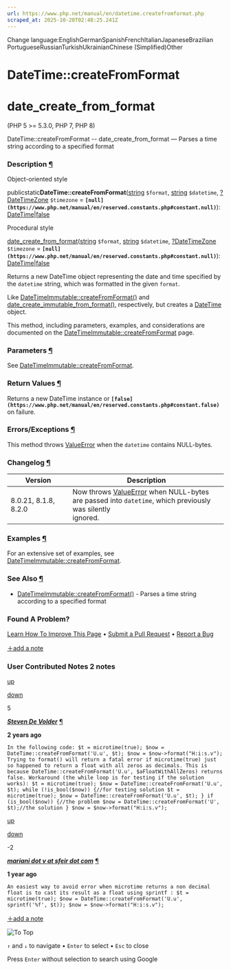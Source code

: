 ```yaml
---
url: https://www.php.net/manual/en/datetime.createfromformat.php
scraped_at: 2025-10-20T02:48:25.241Z
---
```


Change language:EnglishGermanSpanishFrenchItalianJapaneseBrazilian PortugueseRussianTurkishUkrainianChinese (Simplified)Other

# DateTime::createFromFormat

# date\_create\_from\_format

(PHP 5 >= 5.3.0, PHP 7, PHP 8)

DateTime::createFromFormat \-\- date\_create\_from\_format — Parses a time string according to a specified format

### Description [¶](https://www.php.net/manual/en/datetime.createfromformat.php\#refsect1-datetime.createfromformat-description)

Object-oriented style

publicstatic**DateTime::createFromFormat**([string](https://www.php.net/manual/en/language.types.string.php) `$format`, [string](https://www.php.net/manual/en/language.types.string.php) `$datetime`, [?](https://www.php.net/manual/en/language.types.null.php)[DateTimeZone](https://www.php.net/manual/en/class.datetimezone.php) `$timezone` = **`[null](https://www.php.net/manual/en/reserved.constants.php#constant.null)`**): [DateTime](https://www.php.net/manual/en/class.datetime.php)\|[false](https://www.php.net/manual/en/language.types.singleton.php)

Procedural style

[date\_create\_from\_format](https://www.php.net/manual/en/function.date-create-from-format.php)([string](https://www.php.net/manual/en/language.types.string.php) `$format`, [string](https://www.php.net/manual/en/language.types.string.php) `$datetime`, [?](https://www.php.net/manual/en/language.types.null.php)[DateTimeZone](https://www.php.net/manual/en/class.datetimezone.php) `$timezone` = **`[null](https://www.php.net/manual/en/reserved.constants.php#constant.null)`**): [DateTime](https://www.php.net/manual/en/class.datetime.php)\|[false](https://www.php.net/manual/en/language.types.singleton.php)

Returns a new DateTime object representing the date and time specified by the
`datetime` string, which was formatted in the given
`format`.


Like [DateTimeImmutable::createFromFormat()](https://www.php.net/manual/en/datetimeimmutable.createfromformat.php)
and [date\_create\_immutable\_from\_format()](https://www.php.net/manual/en/function.date-create-immutable-from-format.php), respectively, but
creates a [DateTime](https://www.php.net/manual/en/class.datetime.php) object.


This method, including parameters, examples, and considerations are
documented on the [DateTimeImmutable::createFromFormat](https://www.php.net/manual/en/datetimeimmutable.createfromformat.php)
page.


### Parameters [¶](https://www.php.net/manual/en/datetime.createfromformat.php\#refsect1-datetime.createfromformat-parameters)

See [DateTimeImmutable::createFromFormat](https://www.php.net/manual/en/datetimeimmutable.createfromformat.php).


### Return Values [¶](https://www.php.net/manual/en/datetime.createfromformat.php\#refsect1-datetime.createfromformat-returnvalues)

Returns a new DateTime instance or **`[false](https://www.php.net/manual/en/reserved.constants.php#constant.false)`** on failure.


### Errors/Exceptions [¶](https://www.php.net/manual/en/datetime.createfromformat.php\#refsect1-datetime.createfromformat-errors)

This method throws [ValueError](https://www.php.net/manual/en/class.valueerror.php) when the
`datetime` contains NULL-bytes.


### Changelog [¶](https://www.php.net/manual/en/datetime.createfromformat.php\#refsect1-datetime.createfromformat-changelog)

| Version | Description |
| --- | --- |
| 8.0.21, 8.1.8, 8.2.0 | Now throws [ValueError](https://www.php.net/manual/en/class.valueerror.php) when NULL-bytes<br> are passed into `datetime`, which previously was silently<br> ignored. |

### Examples [¶](https://www.php.net/manual/en/datetime.createfromformat.php\#refsect1-datetime.createfromformat-examples)

For an extensive set of examples, see [DateTimeImmutable::createFromFormat](https://www.php.net/manual/en/datetimeimmutable.createfromformat.php).


### See Also [¶](https://www.php.net/manual/en/datetime.createfromformat.php\#refsect1-datetime.createfromformat-seealso)

- [DateTimeImmutable::createFromFormat()](https://www.php.net/manual/en/datetimeimmutable.createfromformat.php) \- Parses a time string according to a specified format

### Found A Problem?

[Learn How To Improve This Page](https://github.com/php/doc-base/blob/master/README.md "This will take you to our contribution guidelines on GitHub")
•
[Submit a Pull Request](https://github.com/php/doc-en/blob/master/reference/datetime/datetime/createfromformat.xml)
•
[Report a Bug](https://github.com/php/doc-en/issues/new?body=From%20manual%20page:%20https:%2F%2Fphp.net%2Fdatetime.createfromformat%0A%0A---)

[＋add a note](https://www.php.net/manual/add-note.php?sect=datetime.createfromformat&repo=en&redirect=https://www.php.net/manual/en/datetime.createfromformat.php)

### User Contributed Notes 2 notes

[up](https://www.php.net/manual/vote-note.php?id=128901&page=datetime.createfromformat&vote=up "Vote up!")

[down](https://www.php.net/manual/vote-note.php?id=128901&page=datetime.createfromformat&vote=down "Vote down!")

5


[**_Steven De Volder_**](https://www.php.net/manual/en/datetime.createfromformat.php#128901) [¶](https://www.php.net/manual/en/datetime.createfromformat.php#128901)

**2 years ago**

`In the following code:
$t = microtime(true);
$now = DateTime::createFromFormat('U.u', $t);
$now = $now->format("H:i:s.v");
Trying to format() will return a fatal error if microtime(true) just so happened to return a float with all zeros as decimals. This is because DateTime::createFromFormat('U.u', $aFloatWithAllZeros) returns false.
Workaround (the while loop is for testing if the solution works):
$t = microtime(true);
$now = DateTime::createFromFormat('U.u', $t);
while (!is_bool($now)) {//for testing solution
    $t = microtime(true);
    $now = DateTime::createFromFormat('U.u', $t);
}
if (is_bool($now)) {//the problem
    $now = DateTime::createFromFormat('U', $t);//the solution
}
$now = $now->format("H:i:s.v");`

[up](https://www.php.net/manual/vote-note.php?id=129144&page=datetime.createfromformat&vote=up "Vote up!")

[down](https://www.php.net/manual/vote-note.php?id=129144&page=datetime.createfromformat&vote=down "Vote down!")

 -2


[**_mariani dot v at sfeir dot com_**](https://www.php.net/manual/en/datetime.createfromformat.php#129144) [¶](https://www.php.net/manual/en/datetime.createfromformat.php#129144)

**1 year ago**

`An easiest way to avoid error when microtime returns a non decimal float is to cast its result as a float using sprintf :
$t = microtime(true);
$now = DateTime::createFromFormat('U.u', sprintf('%f', $t));
$now = $now->format("H:i:s.v");`

[＋add a note](https://www.php.net/manual/add-note.php?sect=datetime.createfromformat&repo=en&redirect=https://www.php.net/manual/en/datetime.createfromformat.php)

![To Top](https://www.php.net/images/to-top@2x.png)

`↑` and `↓` to navigate •
`Enter` to select •
`Esc` to close


Press `Enter` without
selection to search using Google
